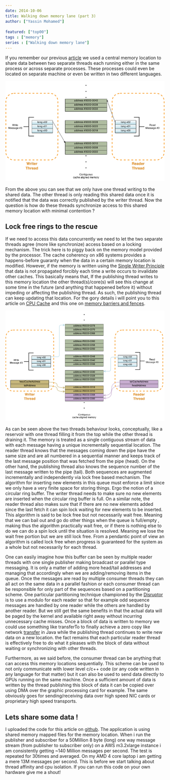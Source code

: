 ```yaml
---
date: 2014-10-06
title: Walking down memory lane (part 3)
author: ["Yassin Mohamed"]

featured: ["top00"]
tags : ["memory"]
series : ["Walking down memory lane"]
---
```


If you remember our previous [article](/2014/09/25/2014/walking-down-memory-lane-02) we used a central memory location to share data between two separate threads each running either in the same process or across separate processes. These processes could even be located on separate machine or even be written in two different languages.

![Fig1](/images/walking-down-memory-lane-03-000.png )

From the above you can see that we only have one thread writing to the shared data. The other thread is only reading this shared data once it is notified that the data was correctly published by the writer thread. Now the question is how do these threads synchronize access to this shared memory location with minimal contention ?

## Lock free rings to the rescue

If we need to access this data concurrently we need to let the two separate threads agree (more like synchronize) access based on a locking mechanism. The trick here is to piggy back on the memory model provided by the processor. The cache coherency on x86 systems provides a happens-before guaranty when the data in a certain memory location is modified. However, if the memory is written using the [Single Writer Principle](https://mechanical-sympathy.blogspot.ca/2011/09/single-writer-principle.html) that data is not propagated forcibly each time a write occurs to invalidate other caches. This basically means that, If the publishing thread writes to this memory location the other thread(s)/core(s) will see this change at some time in the future (and anything that happened before it) without impeding or affecting the publishing thread. As such, the publishing thread can keep updating that location. For the gory details i will point you to this article on [CPU Cache](https://mechanical-sympathy.blogspot.ca/2013/02/cpu-cache-flushing-fallacy.html) and this one on [memory barriers and fences](https://mechanical-sympathy.blogspot.ca/2011/07/memory-barriersfences.html).

![Fig2](/images/walking-down-memory-lane-03-001.png )

As can be seen above the two threads behaviour looks, conceptually, like a reservoir with one thread filling it from the top while the other thread is draining it. The memory is treated as a single contiguous stream of data with each message having a unique incrementally sequential location. The reader thread knows that the messages coming down the pipe have the same size and are all numbered in a sequential manner and keeps track of the last message position that was fetched from the pipe (head). On the other hand, the publishing thread also knows the sequence number of the last message written to the pipe (tail). Both sequences are augmented incrementally and independently via lock free based mechanism. The algorithm for inserting new elements in this queue must enforce a limit since we only have a very finite space for storing things. Ergo the notion of a circular ring buffer. The writer thread needs to make sure no new elements are inserted when the circular ring buffer is full. On a similar note, the reader thread also makes sure that if there are no new elements added since the last fetch it can spin lock waiting for new elements to be inserted. This algorithm is said to be lock free but not necessarily wait free. Meaning that we can bail out and go do other things when the queue is full/empty , making thus the algorithm practically wait free, or if there is nothing else to do we can do a spin lock until the situation is resolved. Meaning we lose the wait free portion but we are still lock free. From a pendantic point of view an algorithm is called lock free when progress is guaranteed for the system as a whole but not necessarily for each thread.

One can easily imagine how this buffer can be seen by multiple reader threads with one single publisher making broadcast or parallel type messaging. It is only a matter of adding more head/tail addresses and managing that accordingly when we are adding/removing items in the queue. Once the messages are read by multiple consumer threads they can all act on the same data in a parallel fashion or each consumer thread can be responsible for only part of the sequences based on a partitioning scheme. One particular partitioning technique championed by the [Disruptor](http://lmax-exchange.github.io/disruptor/) is to use a modulo for each reader so that for example odd sequence messages are handled by one reader while the others are handled by another reader. But we still get the same benefits in that the actual data will be paged by the kernel and available right away without incurring unnecessary cache misses. Once a block of data is written to memory we could use something like transferTo to finally achieve a zero copy like network [transfer](https://www.ibm.com/developerworks/linux/library/j-zerocopy/) in Java while the publishing thread continues to write new data on a new location. the fact remains that each particular reader thread is effectively free to do what it pleases with the block of data without waiting or synchronizing with other threads.

Furthermore, as we said before, the consumer thread can be anything that can access this memory locations sequentially. This scheme can be used to not only communicate with lower level c/c++ code (or any code written in any language for that matter) but it can also be used to send data directly to GPUs running on the same machine. Once a sufficient amount of data is written by the thread publishing this block of data it can be copied over using DMA over the graphic processing card for example. The same obviously goes for sending/receiving data over high speed NIC cards or proprietary high speed transports.

## Lets share some data !

I uploaded the code for this article on [github](https://github.com/yassinm/blog.mlane.000). The application is using shared memory mapped files for the memory location. When i run the publisher and subscriber for a 50Million 8 byte (long) one way message stream (from publisher to subscriber only) on a AWS m3.2xlarge instance i am consistently getting ~140 Million messages per second. The test is repeated for 30times and averaged. On my AMD 4 core laptop i am getting a mere 13M messages per second. This is before we start talking about thread affinity and cpu isolation. If you can run this code on your own hardware give me a shout!